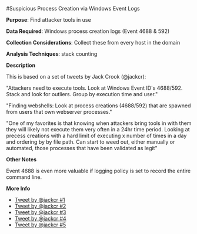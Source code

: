 #Suspicious Process Creation via Windows Event Logs

**Purpose**: Find attacker tools in use 

**Data Required**: Windows process creation logs (Event 4688 & 592)

**Collection Considerations**: Collect these from every host in the domain

**Analysis Techniques**: stack counting

**Description**

This is based on a set of tweets by Jack Crook (@jackcr):

"Attackers need to execute tools. Look at Windows Event ID's 4688/592. Stack and look for outliers. Group by execution time and user."

"Finding webshells: Look at process creations (4688/592) that are spawned from users that own webserver processes."

"One of my favorites is that knowing when attackers bring tools in with them they will likely not execute them very often in a 24hr time period. Looking at precess creations with a hard limit of executing x number of times in a day and ordering by by file path. Can start to weed out, either manually or automated, those processes that have been validated as legit"

**Other Notes**

Event 4688 is even more valuable if logging policy is set to record the entire command line.

**More Info**

- [Tweet by @jackcr #1](https://twitter.com/jackcr/status/707215101007413248)
- [Tweet by @jackcr #2](https://twitter.com/jackcr/status/707551910031728640)
- [Tweet by @jackcr #3](https://twitter.com/jackcr/status/707247278118084608)
- [Tweet by @jackcr #4](https://twitter.com/jackcr/status/707247524516651008)
- [Tweet by @jackcr #5](https://twitter.com/jackcr/status/707247746462384129)

